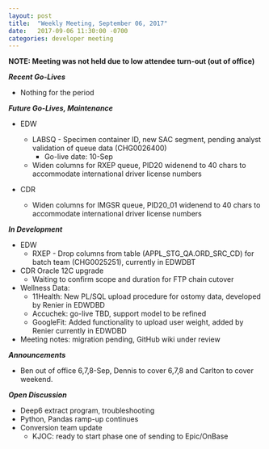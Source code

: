 ```yaml
---
layout: post
title:  "Weekly Meeting, September 06, 2017"
date:   2017-09-06 11:30:00 -0700
categories: developer meeting
---
```

**NOTE: Meeting was not held due to low attendee turn-out (out of office)**

**_Recent Go-Lives_**
* Nothing for the period

**_Future Go-Lives, Maintenance_**
* EDW
	* LABSQ - Specimen container ID, new SAC segment, pending analyst validation of queue data (CHG0026400)
     	* Go-live date: 10-Sep
  * Widen columns for RXEP queue, PID20 widenend to 40 chars to accommodate international driver license numbers
 
* CDR
  * Widen columns for IMGSR queue, PID20_01 widenend to 40 chars to accommodate international driver license numbers

**_In Development_**
* EDW
	* RXEP - Drop columns from table (APPL_STG_QA.ORD_SRC_CD) for batch team (CHG0025251), currently in EDWDBT
* CDR Oracle 12C upgrade
	* Waiting to confirm scope and duration for FTP chain cutover
* Wellness Data:  
	* 11Health: New PL/SQL upload procedure for ostomy data, developed by Renier in EDWDBD
	* Accuchek: go-live TBD, support model to be refined
  * GoogleFit: Added functionality to upload user weight, added by Renier currently in EDWDBD
* Meeting notes: migration pending, GitHub wiki under review

**_Announcements_**
* Ben out of office 6,7,8-Sep, Dennis to cover 6,7,8 and Carlton to cover weekend.

**_Open Discussion_**
* Deep6 extract program, troubleshooting
* Python, Pandas ramp-up continues
* Conversion team update
  * KJOC: ready to start phase one of sending to Epic/OnBase

